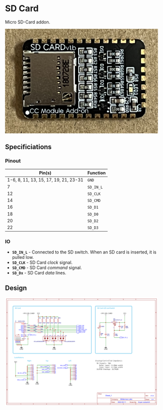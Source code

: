 # SD Card

Micro SD-Card addon.

![](Addon_Module_-_SD_Card.jpg)

## Specificiations

### Pinout

| Pin(s) | Function |
|--------|----------|
| 1-6, 8, 11, 13, 15, 17, 19, 21, 23-31 | `GND` |
| 7 | `SD_IN_L`|
| 12 | `SD_CLK` |
| 14 | `SD_CMD` |
| 16 | `SD_D1` |
| 18 | `SD_D0` |
| 20 | `SD_D2` |
| 22 | `SD_D3` |

### IO

* **`SD_IN_L`** - Connected to the SD switch. When an SD card is inserted, it is pulled low.
* **`SD_CLK`** - SD Card *clock* signal.
* **`SD_CMD`** - SD Card *command* signal.
* **`SD_Dx`** - SD Card *data* lines.


## Design

![](Schematic_v1.b.svg)